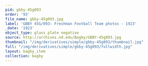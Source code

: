 ```yaml
---
pid: gbby-45g093
order: '93'
file_name: gbby-45g093.jpg
label: 'GBBY 45G/093: Freshman Football Team photos - 1923'
_date: '1923'
object_type: glass plate negative
source: http://archives.nd.edu/Bagby/GBBY-45g093.jpg
thumbnail: "/img/derivatives/simple/gbby-45g093/thumbnail.jpg"
full: "/img/derivatives/simple/gbby-45g093/fullwidth.jpg"
layout: bagby_item
collection: bagby
---
```

